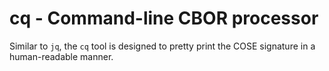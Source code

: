 # cq - Command-line CBOR processor

Similar to `jq`, the `cq` tool is designed to pretty print the COSE signature in a human-readable manner.

